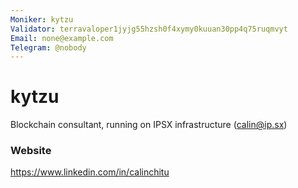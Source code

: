 ```yaml
---
Moniker: kytzu
Validator: terravaloper1jyjg55hzsh0f4xymy0kuuan30pp4q75ruqmvyt
Email: none@example.com
Telegram: @nobody
---
```


# kytzu

Blockchain consultant, running on IPSX infrastructure (calin@ip.sx)

### Website

https://www.linkedin.com/in/calinchitu

